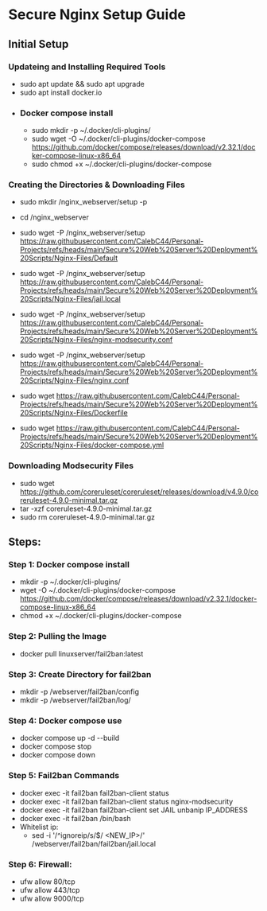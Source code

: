 # Secure Nginx Setup Guide
## Initial Setup
### Updateing and Installing Required Tools
- sudo apt update && sudo apt upgrade
- sudo apt install docker.io
- ### Docker compose install
  - sudo mkdir -p ~/.docker/cli-plugins/
  - sudo wget -O ~/.docker/cli-plugins/docker-compose https://github.com/docker/compose/releases/download/v2.32.1/docker-compose-linux-x86_64
  - sudo chmod +x ~/.docker/cli-plugins/docker-compose
### Creating the Directories & Downloading Files
- sudo mkdir /nginx_webserver/setup -p
- cd /nginx_webserver

- sudo wget -P /nginx_webserver/setup https://raw.githubusercontent.com/CalebC44/Personal-Projects/refs/heads/main/Secure%20Web%20Server%20Deployment%20Scripts/Nginx-Files/Default
- sudo wget -P /nginx_webserver/setup https://raw.githubusercontent.com/CalebC44/Personal-Projects/refs/heads/main/Secure%20Web%20Server%20Deployment%20Scripts/Nginx-Files/jail.local
- sudo wget -P /nginx_webserver/setup https://raw.githubusercontent.com/CalebC44/Personal-Projects/refs/heads/main/Secure%20Web%20Server%20Deployment%20Scripts/Nginx-Files/nginx-modsecurity.conf
- sudo wget -P /nginx_webserver/setup https://raw.githubusercontent.com/CalebC44/Personal-Projects/refs/heads/main/Secure%20Web%20Server%20Deployment%20Scripts/Nginx-Files/nginx.conf
- sudo wget https://raw.githubusercontent.com/CalebC44/Personal-Projects/refs/heads/main/Secure%20Web%20Server%20Deployment%20Scripts/Nginx-Files/Dockerfile
- sudo wget https://raw.githubusercontent.com/CalebC44/Personal-Projects/refs/heads/main/Secure%20Web%20Server%20Deployment%20Scripts/Nginx-Files/docker-compose.yml

### Downloading Modsecurity Files
- sudo wget https://github.com/coreruleset/coreruleset/releases/download/v4.9.0/coreruleset-4.9.0-minimal.tar.gz
- tar -xzf coreruleset-4.9.0-minimal.tar.gz
- sudo rm coreruleset-4.9.0-minimal.tar.gz
  
## Steps: 
### Step 1: Docker compose install
- mkdir -p ~/.docker/cli-plugins/
- wget -O ~/.docker/cli-plugins/docker-compose https://github.com/docker/compose/releases/download/v2.32.1/docker-compose-linux-x86_64
- chmod +x ~/.docker/cli-plugins/docker-compose

### Step 2: Pulling the Image
- docker pull linuxserver/fail2ban:latest
  
###  Step 3: Create Directory for fail2ban
- mkdir -p /webserver/fail2ban/config
- mkdir -p /webserver/fail2ban/log/

### Step 4: Docker compose use
- docker compose up -d --build 
- docker compose stop
- docker compose down

### Step 5: Fail2ban Commands
- docker exec -it fail2ban fail2ban-client status
- docker exec -it fail2ban fail2ban-client status nginx-modsecurity
- docker exec -it fail2ban fail2ban-client set JAIL unbanip IP_ADDRESS
- docker exec -it fail2ban /bin/bash
- Whitelist ip:
  - sed -i '/^ignoreip/s/$/ <NEW_IP>/' /webserver/fail2ban/fail2ban/jail.local
 
### Step 6: Firewall: 
- ufw allow 80/tcp
- ufw allow 443/tcp
- ufw allow 9000/tcp 



